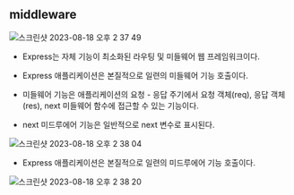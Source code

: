 ## middleware

![스크린샷 2023-08-18 오후 2 37 49](https://github.com/ehdgusdl9177/NodeJs/assets/75515697/98805836-719a-4fef-9a9e-0577c88bb317)

- Express는 자체 기능이 최소화된 라우팅 및 미들웨어 웹 프레임워크이다.
- Express 애플리케이션은 본질적으로 일련의 미들웨어 기능 호출이다.

- 미들웨어 기능은 애플리케이션의 요청 - 응답 주기에서 요청 객체(req), 응답 객체(res), next 미들웨어 함수에 접근할 수 있는 기능이다.
- next 미드루에어 기능은 일반적으로 next 변수로 표시된다.

![스크린샷 2023-08-18 오후 2 38 04](https://github.com/ehdgusdl9177/NodeJs/assets/75515697/09f9837b-1020-4cf9-b90c-c34aabcc10a2)

- Express 애플리케이션은 본질적으로 일련의 미드루에어 기능 호출이다.

![스크린샷 2023-08-18 오후 2 38 20](https://github.com/ehdgusdl9177/NodeJs/assets/75515697/eff65b32-cff2-4b1c-962c-526dbe016758)
